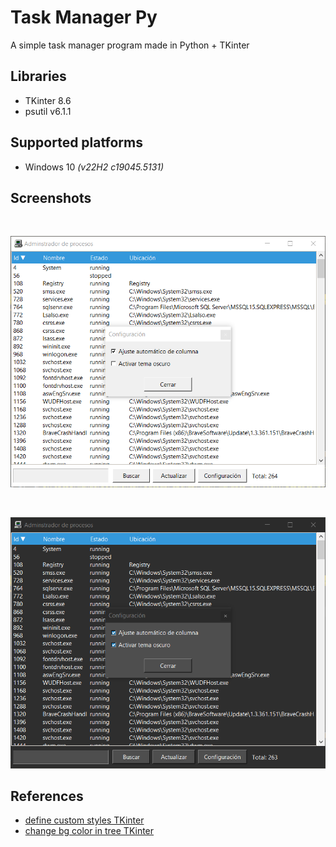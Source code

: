 # Task Manager Py
A simple task manager program made in Python + TKinter

## Libraries

* TKinter 8.6
* psutil v6.1.1

## Supported platforms

* Windows 10 *(v22H2 c19045.5131)*

## Screenshots
<br>
<p align="center">
    <img src=".resources\taskmanager_ligth_theme.png" width="642">
<p>
<br>
<p align="center">
    <img src=".resources\taskmanager_dark_theme.png" width="642">
<p>

## References
* [define custom styles TKinter](https://www.pythontutorial.net/tkinter/ttk-style/)
* [change bg color in tree TKinter](https://stackoverflow.com/questions/43816930/how-to-fully-change-the-background-color-on-a-tkinter-ttk-treeview)



<!-- software made in Argentina -->

<!-- # Crear entorno virtual

```
python -m pip venv .venv
source .venvpk/Scripts/Activate

python -m pip install psutil
# actualizar si es que sale el error "ModuleNotFoundError: No module named 'psutil'"
python -m pip install --upgrade pip
``` -->